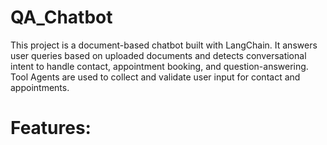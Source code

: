 # QA_Chatbot

This project is a document-based chatbot built with LangChain. It answers user queries based on uploaded documents and detects conversational intent to handle contact, appointment booking, and question-answering. Tool Agents are used to collect and validate user input for contact and appointments.

# Features:






